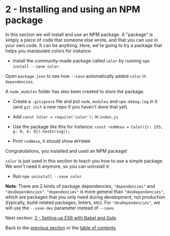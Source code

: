 # 2 - Installing and using an NPM package

In this section we will install and use an NPM package. A "package" is simply a piece of code that someone else wrote, and that you can use in your own code. It can be anything. Here, we're going to try a package that helps you manipulate colors for instance.

- Install the community-made package called `color` by running `npm install --save color`.

Open `package.json` to see how `--save` automatically added `color` in  `dependencies`.

A `node_modules` folder has also been created to store the package.

- Create a `.gitignore` file and put `node_modules` and `npm-debug.log` in it (and `git init` a new repo if you haven't done that yet).

- Add `const Color = require('color');` in `index.js`
- Use the package like this for instance: `const redHexa = Color({r: 255, g: 0, b: 0}).hexString();`
- Print `redHexa`, it should show `#FF0000`

Congratulations, you installed and used an NPM package!

`color` is just used in this section to teach you how to use a simple package. We won't need it anymore, so you can uninstall it:

- Run `npm uninstall --save color`

**Note**: There are 2 kinds of package dependencies, `"dependencies"` and `"devDependencies"`. `"dependencies"` is more general than `"devDependencies"`, which are packages that you only need during development, not production (typically, build-related packages, linters, etc). For `"devDependencies"`, we will use the `--save-dev` parameter instead of `--save`.


Next section: [3 - Setting up ES6 with Babel and Gulp](/tutorial/3-es6-babel-gulp)

Back to the [previous section](/tutorial/1-npm-and-package-json) or the [table of contents](https://github.com/verekia/modern-js-stack-training).
